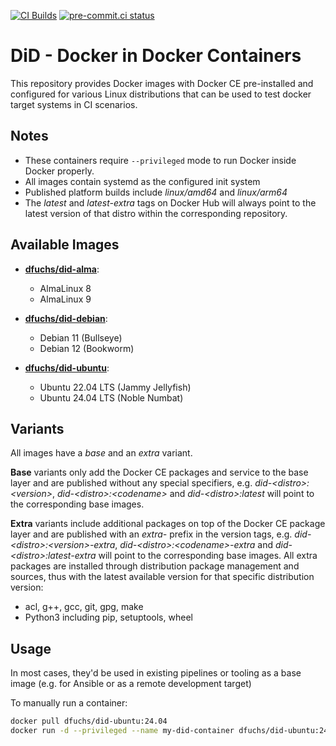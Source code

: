 [![CI Builds](https://github.com/DominiqueFuchs/DiD/actions/workflows/build.yaml/badge.svg)](https://github.com/DominiqueFuchs/DiD/actions/workflows/build.yaml)
[![pre-commit.ci status](https://results.pre-commit.ci/badge/github/DominiqueFuchs/DiD/main.svg)](https://results.pre-commit.ci/latest/github/DominiqueFuchs/DiD/main)

# DiD - Docker in Docker Containers

This repository provides Docker images with Docker CE pre-installed and configured for various Linux distributions that can be used to test docker target systems in CI scenarios.

## Notes

- These containers require `--privileged` mode to run Docker inside Docker properly.
- All images contain systemd as the configured init system
- Published platform builds include *linux/amd64* and *linux/arm64*
- The *latest* and *latest-extra* tags on Docker Hub will always point to the latest version of that distro within the corresponding repository.

## Available Images

- **[dfuchs/did-alma](https://hub.docker.com/r/dfuchs/did-alma)**:
  - AlmaLinux 8
  - AlmaLinux 9

- **[dfuchs/did-debian](https://hub.docker.com/r/dfuchs/did-debian)**:
  - Debian 11 (Bullseye)
  - Debian 12 (Bookworm)

- **[dfuchs/did-ubuntu](https://hub.docker.com/r/dfuchs/did-ubuntu)**:
  - Ubuntu 22.04 LTS (Jammy Jellyfish)
  - Ubuntu 24.04 LTS (Noble Numbat)

## Variants

All images have a *base* and an *extra* variant.

**Base** variants only add the Docker CE packages and service to the base layer and are published without any special specifiers, e.g. *did-\<distro\>:\<version\>*, *did-\<distro\>:\<codename\>* and *did-\<distro\>:latest* will point to the corresponding base images.

**Extra** variants include additional packages on top of the Docker CE package layer and are published with an *extra-* prefix in the version tags, e.g. *did-\<distro\>:\<version\>-extra*, *did-\<distro\>:\<codename\>-extra* and *did-\<distro\>:latest-extra* will point to the corresponding base images. All extra packages are installed through distribution package management and sources, thus with the latest available version for that specific distribution version:

- acl, g++, gcc, git, gpg, make
- Python3 including pip, setuptools, wheel

## Usage

In most cases, they'd be used in existing pipelines or tooling as a base image (e.g. for Ansible or as a remote development target)

To manually run a container:

```bash
docker pull dfuchs/did-ubuntu:24.04
docker run -d --privileged --name my-did-container dfuchs/did-ubuntu:24.04
```
